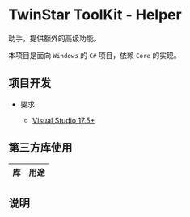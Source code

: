 # TwinStar ToolKit - Helper

助手，提供额外的高级功能。

本项目是面向 `Windows` 的 `C#` 项目，依赖 `Core` 的实现。

## 项目开发

* 要求
	
	* [Visual Studio 17.5+](https://visualstudio.microsoft.com/downloads/)

## 第三方库使用

| 库                                                                   | 用途                           |
|:--------------------------------------------------------------------:|:------------------------------:|

## 说明
